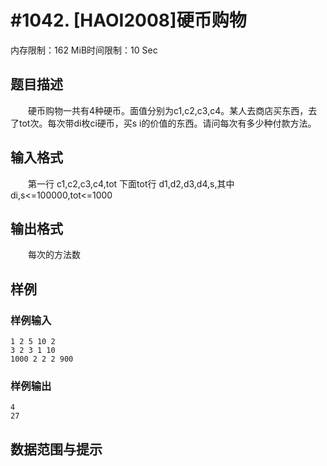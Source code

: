 # #1042. [HAOI2008]硬币购物

内存限制：162 MiB时间限制：10 Sec

## 题目描述

　　硬币购物一共有4种硬币。面值分别为c1,c2,c3,c4。某人去商店买东西，去了tot次。每次带di枚ci硬币，买s
i的价值的东西。请问每次有多少种付款方法。

## 输入格式

　　第一行 c1,c2,c3,c4,tot 下面tot行 d1,d2,d3,d4,s,其中di,s<=100000,tot<=1000

## 输出格式

　　每次的方法数

## 样例

### 样例输入

    
    1 2 5 10 2
    3 2 3 1 10
    1000 2 2 2 900
    

### 样例输出

    
    4
    27
    

## 数据范围与提示
